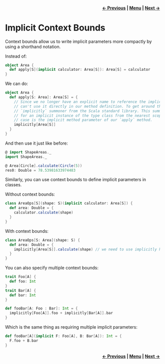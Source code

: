 <h4 align="right">
    <a href="lesson2_3_2_interface_syntax.md">← Previous</a> |
    <a href="../../../../README.md">Menu</a> |
    <a href="lesson2_5_implicit_scope_packaging.md">Next →</a>
</h4>

<h1>Implicit Context Bounds</h1>

Context bounds allow us to write implicit parameters more compactly by using a shorthand notation.

Instead of:

```scala
object Area {
  def apply[S](implicit calculator: Area[S]): Area[S] = calculator
}
```

We can do:

```scala
object Area {
  def apply[S: Area]: Area[S] = {
    // Since we no longer have an explicit name to reference the implicit parameter, we 
    // can't use it directly in our method definition. To get around this, we use the 
    // `implicitly` summoner from the Scala standard library. This summoner will look
    // for an implicit instance of the type class from the nearest scope, which in this
    // case is the implicit method parameter of our `apply` method.
    implicitly[Area[S]]
  }
}
```

And then use it just like before:

```scala
@ import ShapeAreas._
import ShapeAreas._

@ Area[Circle].calculate(Circle(5))
res0: Double = 78.53981633974483
```

Similarly, you can use context bounds to define implicit parameters in classes.

Without context bounds:

```scala
class AreaOps[S](shape: S)(implicit calculator: Area[S]) {
  def area: Double = {
    calculator.calculate(shape)
  }
}
```

With context bounds:

```scala
class AreaOps[S: Area](shape: S) {
  def area: Double = {
    implicitly[Area[S]].calculate(shape) // we need to use implicitly here too!
  }
}
```

You can also specify multiple context bounds:

```scala
trait Foo[A] {
  def foo: Int
}
trait Bar[A] {
  def bar: Int
}

def fooBar[A: Foo : Bar]: Int = {
  implicitly[Foo[A]].foo + implicitly[Bar[A]].bar
}
```

Which is the same thing as requiring multiple implicit parameters:

```scala
def fooBar[A](implicit F: Foo[A], B: Bar[A]): Int = {
  F.foo + B.bar
}
```

<h4 align="right">
    <a href="lesson2_3_2_interface_syntax.md">← Previous</a> |
    <a href="../../../../README.md">Menu</a> |
    <a href="lesson2_5_implicit_scope_packaging.md">Next →</a>
</h4>